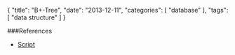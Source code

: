 {
  "title": "B+-Tree",
  "date": "2013-12-11",
  "categories": [
   "database" 
  ],
  "tags": [
    "data structure"
  ]
}

###References

- [Script]({{urls.media}}/gertz/rdb/04-indexing-1.pdf#page=5)

